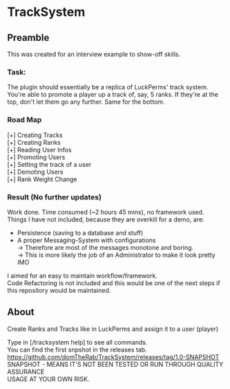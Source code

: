 # TrackSystem

## Preamble

This was created for an interview example to show-off skills.

### Task: 
The plugin should essentially be a replica of LuckPerms' track system. You're able to promote a player up a track of, say, 5 ranks. If they're at the top, don't let them go any further. Same for the bottom.

### Road Map
[+] Creating Tracks</br> 
[+] Creating Ranks</br> 
[+] Reading User Infos</br> 
[+] Promoting Users</br> 
[+] Setting the track of a user</br> 
[+] Demoting Users</br> 
[+] Rank Weight Change</br> 

### Result (No further updates)

Work done. Time consumed (~2 hours 45 mins), no framework used. </br> 
Things I have not included, because they are overkill for a demo, are:</br> 
- Persistence (saving to a database and stuff)</br> 
- A proper Messaging-System with configurations</br> 
    -> Therefore are most of the messages monotone and boring. </br> 
    -> This is more likely the job of an Administrator to make it look pretty IMO </br> 

I aimed for an easy to maintain workflow/framework.</br> 
Code Refactoring is not included and this would be one of the next steps if this repository would be maintained.</br> 

## About

Create Ranks and Tracks like in LuckPerms and assign it to a user (player)</br> 

Type in [/tracksystem help] to see all commands.</br> 
You can find the first snpshot in the releases tab.</br> 
https://github.com/domTheRab/TrackSystem/releases/tag/1.0-SNAPSHOT
</br> 
SNAPSHOT - MEANS IT'S NOT BEEN TESTED OR RUN THROUGH QUALITY ASSURANCE</br> 
USAGE AT YOUR OWN RISK.</br> 
